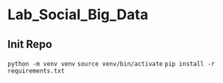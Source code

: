 # Lab_Social_Big_Data

## Init Repo
`python -m venv venv`
`source venv/bin/activate`
`pip install -r requirements.txt`
